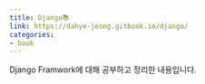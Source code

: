 ```yaml
---
title: Django📚
link: https://dahye-jeong.gitbook.io/django/
categories:
- book
---
```


Django Framwork에 대해 공부하고 정리한 내용입니다.